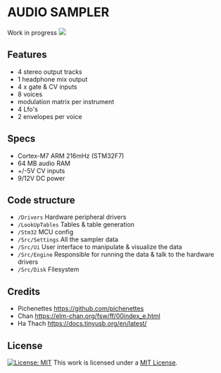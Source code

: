 # AUDIO SAMPLER
Work in progress
<img src="LoFiSampler_faceplate.png"/></a>

## Features
- 4 stereo output tracks
- 1 headphone mix output
- 4 x gate & CV inputs
- 8 voices
- modulation matrix per instrument
- 4 Lfo's
- 2 envelopes per voice

## Specs
- Cortex-M7 ARM 216mHz (STM32F7)
- 64 MB audio RAM
- +/-5V CV inputs
- 9/12V DC power

## Code structure
- `/Drivers`			Hardware peripheral drivers
- `/LookUpTables`	Tables & table generation
- `/Stm32`				MCU config
- `/Src/Settings`	All the sampler data
- `/Src/Ui`				User interface to manipulate & visualize the data
- `/Src/Engine`		Responsible for running the data & talk to the hardware drivers
- `/Src/Disk`			Filesystem


## Credits
- Pichenettes		https://github.com/pichenettes
- Chan					https://elm-chan.org/fsw/ff/00index_e.html
- Ha Thach 			https://docs.tinyusb.org/en/latest/


## License
[![License: MIT](https://img.shields.io/badge/License-MIT-yellow.svg)](https://opensource.org/licenses/MIT)
This work is licensed under a [MIT License](https://opensource.org/licenses/MIT).
